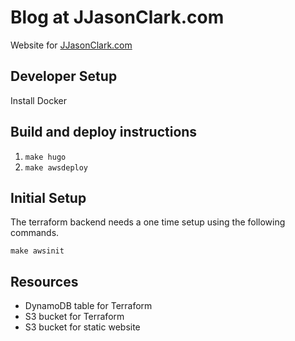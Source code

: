 # Blog at JJasonClark.com

Website for [JJasonClark.com](https://JJasonClark.com)

## Developer Setup

Install Docker

## Build and deploy instructions

1. `make hugo`
2. `make awsdeploy`

## Initial Setup

The terraform backend needs a one time setup using the following commands.

    make awsinit

## Resources

* DynamoDB table for Terraform
* S3 bucket for Terraform
* S3 bucket for static website